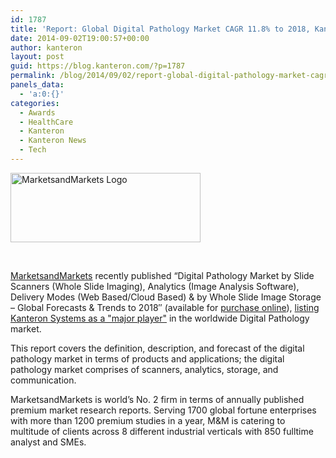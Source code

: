 ```yaml
---
id: 1787
title: 'Report: Global Digital Pathology Market CAGR 11.8% to 2018, Kanteron listed as "major player"'
date: 2014-09-02T19:00:57+00:00
author: kanteron
layout: post
guid: https://blog.kanteron.com/?p=1787
permalink: /blog/2014/09/02/report-global-digital-pathology-market-cagr-11-8-to-2018-kanteron-listed-as-major-player/
panels_data:
  - 'a:0:{}'
categories:
  - Awards
  - HealthCare
  - Kanteron
  - Kanteron News
  - Tech
---
```

<img class="aligncenter" src="https://www.marketsandmarketsblog.com/wp-content/uploads/2013/07/MarketsandMarkets-Logo.jpg" alt="MarketsandMarkets Logo" width="304" height="111" />

&nbsp;

<a title="https://www.marketsandmarkets.com/" href="https://www.marketsandmarkets.com/" target="_blank">MarketsandMarkets</a> recently published “Digital Pathology Market by Slide Scanners (Whole Slide Imaging), Analytics (Image Analysis Software), Delivery Modes (Web Based/Cloud Based) & by Whole Slide Image Storage – Global Forecasts & Trends to 2018″ (available for <a title="https://www.reportsnreports.com/purchase.aspx?name=195916" href="https://www.reportsnreports.com/purchase.aspx?name=195916" target="_blank">purchase online</a>), <a title="https://www.jayatribune.com/global-digital-pathology-market-to-see-11-8-cagr-to-2018-says-a-new-research-report-available-at-reportsnreports-com.html" href="https://www.jayatribune.com/global-digital-pathology-market-to-see-11-8-cagr-to-2018-says-a-new-research-report-available-at-reportsnreports-com.html" target="_blank">listing Kanteron Systems as a "major player"</a> in the worldwide Digital Pathology market.

This report covers the definition, description, and forecast of the digital pathology market in terms of products and applications; the digital pathology market comprises of scanners, analytics, storage, and communication.

MarketsandMarkets is world’s No. 2 firm in terms of annually published premium market research reports. Serving 1700 global fortune enterprises with more than 1200 premium studies in a year, M&M is catering to multitude of clients across 8 different industrial verticals with 850 fulltime analyst and SMEs.